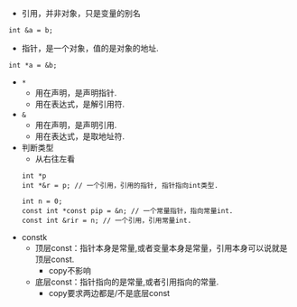 - 引用，并非对象，只是变量的别名
```
int &a = b;
```
- 指针，是一个对象，值的是对象的地址.
```
int *a = &b;
```
- `*`
    - 用在声明，是声明指针.
    - 用在表达式，是解引用符.
- `&`
    - 用在声明，是声明引用.
    - 用在表达式，是取地址符.
- 判断类型
    - 从右往左看
    ```
    int *p
    int *&r = p; // 一个引用，引用的指针, 指针指向int类型.
  
    int n = 0;
    const int *const pip = &n; // 一个常量指针，指向常量int.
    const int &rir = n; // 一个引用，引用常量int.
    ```
- constk
  - 顶层const：指针本身是常量,或者变量本身是常量，引用本身可以说就是顶层const.
    - copy不影响
  - 底层const：指针指向的是常量,或者引用指向的常量.
    - copy要求两边都是/不是底层const
  